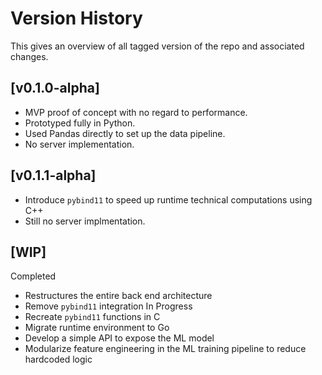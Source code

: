 # Version History

This gives an overview of all tagged version of the repo and associated changes.

## [v0.1.0-alpha]
- MVP proof of concept with no regard to performance.
- Prototyped fully in Python.
- Used Pandas directly to set up the data pipeline.
- No server implementation.

## [v0.1.1-alpha] 
- Introduce `pybind11` to speed up runtime technical computations using C++
- Still no server implmentation.

## [WIP]
Completed<br>
- Restructures the entire back end architecture
- Remove `pybind11` integration
In Progress<br>
- Recreate `pybind11` functions in C
- Migrate runtime environment to Go
- Develop a simple API to expose the ML model
- Modularize feature engineering in the ML training pipeline to reduce hardcoded logic
